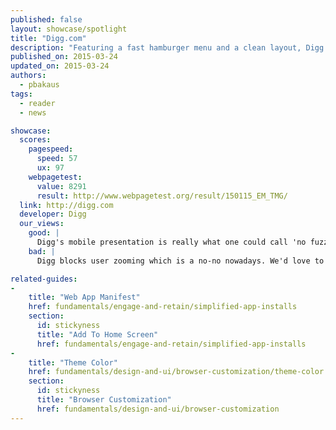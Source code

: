 ```yaml
---
published: false
layout: showcase/spotlight
title: "Digg.com"
description: "Featuring a fast hamburger menu and a clean layout, Digg works amazingly well on mobile."
published_on: 2015-03-24
updated_on: 2015-03-24
authors:
  - pbakaus
tags: 
  - reader
  - news

showcase:
  scores:
    pagespeed:
      speed: 57
      ux: 97
    webpagetest:
      value: 8291
      result: http://www.webpagetest.org/result/150115_EM_TMG/
  link: http://digg.com
  developer: Digg
  our_views:
    good: |
      Digg's mobile presentation is really what one could call 'no fuzz'. They focus on their core experience, and while the layout is clean and simple, they got all of their basic functionality covered. The reduction makes the layout blazing fast, as well as the expandable Hamburger menu.
    bad: |
      Digg blocks user zooming which is a no-no nowadays. We'd love to see them add a [manifest](/web/fundamentals/engage-and-retain/simplified-app-installs) so that you can install the web app on Android, as well as [theme-color support](/web/fundamentals/design-and-ui/browser-customization/theme-color).

related-guides:
-
    title: "Web App Manifest"
    href: fundamentals/engage-and-retain/simplified-app-installs
    section:
      id: stickyness
      title: "Add To Home Screen"
      href: fundamentals/engage-and-retain/simplified-app-installs
-
    title: "Theme Color"
    href: fundamentals/design-and-ui/browser-customization/theme-color
    section:
      id: stickyness
      title: "Browser Customization"
      href: fundamentals/design-and-ui/browser-customization
---
```

